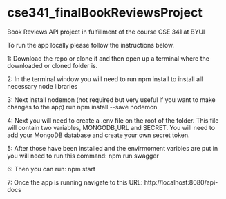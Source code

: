 # cse341_finalBookReviewsProject

Book Reviews API project in fulfillment of the course CSE 341 at BYUI

To run the app locally please follow the instructions below.

1: Download the repo or clone it and then open up a terminal where the downloaded or cloned folder is.

2: In the terminal window you will need to run   npm install  to install all necessary node libraries

3: Next install nodemon (not required but very useful if you want to make changes to the app) run  npm install --save nodemon

4: Next you will need to create a .env file on the root of the folder. This file will contain two variables, MONGODB_URL and SECRET.
    You will need to add your MongoDB database and create your own secret token.

5: After those have been installed and the envirmoment varibles are put in you will need to run this command: npm run swagger

6: Then you can run: npm start

7: Once the app is running navigate to this URL: http://localhost:8080/api-docs
